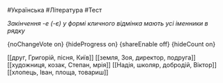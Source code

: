 #Українська #Література #Тест

*Закінчення -е (-є) у формі кличного відмінка мають усі іменники в рядку*

{noChangeVote on}
{hideProgress on}
{shareEnable off}
{hideCount on}

[[друг, Григорій, пісня, Київ]]
[[земля, Зоя, директор, подруга]]
[[художниця, козак, Степан, мрія]]
[[Надія, школяр, добродій, Віктор]]
[[хлопець, Іван, площа, товариш]]
